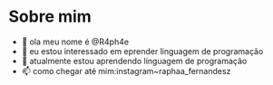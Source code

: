 # Sobre mim
- 👋 ola meu nome é  @R4ph4e 
- 👀 eu estou interessado em eprender linguagem de programação
- 🌱 atualmente estou aprendendo linguagem de programação
- 📫 como chegar até mim:instagram~raphaa_fernandesz

<!---
R4ph4e/R4ph4e is a ✨ special ✨ repository because its `README.md` (this file) appears on your GitHub profile.
You can click the Preview link to take a look at your changes.
--->
